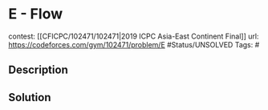 # E - Flow

contest: [[CFICPC/102471/102471|2019 ICPC Asia-East Continent Final]]
url: https://codeforces.com/gym/102471/problem/E
#Status/UNSOLVED
Tags: #

## Description

## Solution

